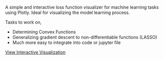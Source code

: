 A simple and interactive loss function visualizer for machine learning tasks using Plotly.
Ideal for visualizing the model learning process.

Tasks to work on,
- Determining Convex Functions
- Generalizing gradient descent to non-differentiable functions (LASSO)
- Much more easy to integrate into code or jupyter file

[View Interactive Visualization](https://kfukutom.github.io/loss-model/output.html)